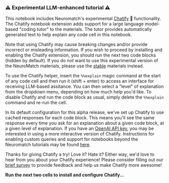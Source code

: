 ### ⚠ Experimental LLM-enhanced tutorial ⚠

This notebook includes Neuromatch's experimental [Chatify](https://github.com/ContextLab/chatify) 🤖 functionality. The Chatify notebook extension adds support for a large language model-based "coding tutor" to the materials. The tutor provides automatically generated text to help explain any code cell in this notebook.

Note that using Chatify may cause breaking changes and/or provide incorrect or misleading information. If you wish to proceed by installing and enabling the Chatify extension, you should run the next two code blocks (hidden by default). If you do *not* want to use this experimental version of the NeuroMatch materials, please use the [stable](https://compneuro.neuromatch.io/tutorials/intro.html) materials instead.

To use the Chatify helper, insert the `%%explain` magic command at the start of any code cell and then run it (shift + enter) to access an interface for receiving LLM-based assitance. You can then select a "level" of explanation from the dropdown menu, depending on how much help you'd like.  To disable Chatify and run the code block as usual, simply delete the `%%explain` command and re-run the cell.

In its default configuration for this alpha release, we've set up Chatify to use cached responses for each code block. This means you'll see the same response every time you ask for an explanation about a given code block, at a given level of explanation. If you have an [OpenAI API key](https://openai.com/blog/openai-api), you may be interested in using a more interactive version of Chatify. Instructions for enabling custom queries and support for notebooks beyond the Neuromatch tutorials may be found [here](https://github.com/ContextLab/chatify).

Thanks for giving Chatify a try! Love it? Hate it? Either way, we'd love to hear from you about your Chatify experience!  Please consider filling out our [brief survey](https://forms.gle/jNq85KVvNwj1JHZV9) to provide feedback and help us make Chatify more awesome!

**Run the next two cells to install and configure Chatify...**